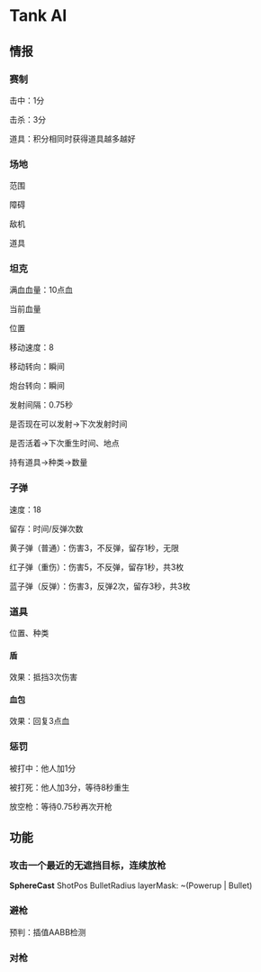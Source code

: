# Tank AI

## 情报

### 赛制

击中：1分

击杀：3分

道具：积分相同时获得道具越多越好

### 场地

范围

障碍

敌机

道具

### 坦克

满血血量：10点血

当前血量

位置

移动速度：8

移动转向：瞬间

炮台转向：瞬间

发射间隔：0.75秒

是否现在可以发射->下次发射时间

是否活着->下次重生时间、地点

持有道具->种类->数量

### 子弹

速度：18

留存：时间/反弹次数

黄子弹（普通）：伤害3，不反弹，留存1秒，无限

红子弹（重伤）：伤害5，不反弹，留存1秒，共3枚

蓝子弹（反弹）：伤害3，反弹2次，留存3秒，共3枚

### 道具

位置、种类

#### 盾

效果：抵挡3次伤害

#### 血包

效果：回复3点血

### 惩罚

被打中：他人加1分

被打死：他人加3分，等待8秒重生

放空枪：等待0.75秒再次开枪

## 功能

### 攻击一个最近的无遮挡目标，连续放枪

**SphereCast** ShotPos BulletRadius layerMask: ~(Powerup | Bullet)

### 避枪

预判：插值AABB检测

### 对枪